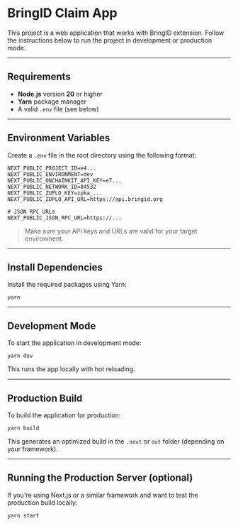 # BringID Claim App

This project is a web application that works with BringID extension. Follow the instructions below to run the project in development or production mode.

---

## Requirements

- **Node.js** version **20** or higher
- **Yarn** package manager
- A valid `.env` file (see below)

---

## Environment Variables

Create a `.env` file in the root directory using the following format:

```
NEXT_PUBLIC_PROJECT_ID=e4...
NEXT_PUBLIC_ENVIRONMENT=dev
NEXT_PUBLIC_ONCHAINKIT_API_KEY=e7...
NEXT_PUBLIC_NETWORK_ID=84532
NEXT_PUBLIC_ZUPLO_KEY=zpka_...
NEXT_PUBLIC_ZUPLO_API_URL=https://api.bringid.org

# JSON RPC URLs
NEXT_PUBLIC_JSON_RPC_URL=https://...
```

> Make sure your API keys and URLs are valid for your target environment.

---

## Install Dependencies

Install the required packages using Yarn:

```
yarn
```

---

## Development Mode

To start the application in development mode:

```
yarn dev
```

This runs the app locally with hot reloading.

---

## Production Build

To build the application for production:

```
yarn build
```

This generates an optimized build in the `.next` or `out` folder (depending on your framework).

---

## Running the Production Server (optional)

If you're using Next.js or a similar framework and want to test the production build locally:

```
yarn start
```
